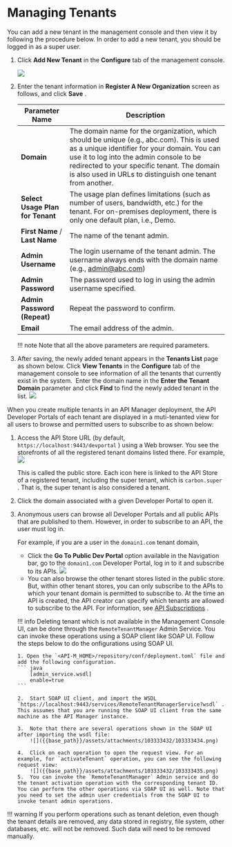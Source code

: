 # Managing Tenants

You can add a new tenant in the management console and then view it by following the procedure below. In order to add a new tenant, you should be logged in as a super user.

1.  Click **Add New Tenant** in the **Configure** tab of the management console.

    ![]({{base_path}}/assets/attachments/103333432/103333433.png)

2.  Enter the tenant information in **Register A New Organization** screen as follows, and click **Save** .

    | Parameter Name                   | Description                                                                                                                                                                                                                                                                                       |
    |----------------------------------|---------------------------------------------------------------------------------------------------------------------------------------------------------------------------------------------------------------------------------------------------------------------------------------------------|
    | **Domain**                       | The domain name for the organization, which should be unique (e.g., abc.com). This is used as a unique identifier for your domain. You can use it to log into the admin console to be redirected to your specific tenant. The domain is also used in URLs to distinguish one tenant from another. |
    | **Select Usage Plan for Tenant** | The usage plan defines limitations (such as number of users, bandwidth, etc.) for the tenant. For on-premises deployment, there is only one default plan, i.e., Demo.                                                                                                                             |
    | **First Name** / **Last Name**   | The name of the tenant admin.                                                                                                                                                                                                                                                                     |
    | **Admin Username**               | The login username of the tenant admin. The username always ends with the domain name (e.g., admin@abc.com)                                                                                                                                                                                       |
    | **Admin Password**               | The password used to log in using the admin username specified.                                                                                                                                                                                                                                   |
    | **Admin Password (Repeat)**      | Repeat the password to confirm.                                                                                                                                                                                                                                                                   |
    | **Email**                        | The email address of the admin.                                                                                                                                                                                                                                                                   |

    !!! note
        Note that all the above parameters are required parameters.


3.  After saving, the newly added tenant appears in the **Tenants List** page as shown below. Click **View Tenants** in the **Configure** tab of the management console to see information of all the tenants that currently exist in the system.  Enter the domain name in the **Enter the Tenant Domain** parameter and click **Find** to find the newly added tenant in the list.
    [![](../../../../assets/img/Administer/tenant-list.png)](../../../../assets/img/Administer/tenant-list.png)

When you create multiple tenants in an API Manager deployment, the API Developer Portals of each tenant are displayed in a muti-tenanted view for all users to browse and permitted users to subscribe to as shown below:

1.  Access the API Store URL (by default, `https://localhost:9443/devportal` ) using a Web browser. You see the storefronts of all the registered tenant domains listed there. For example,
    [![](../../../../assets/img/Administer/tenant-developer-portals.png)](../../../../assets/img/Administer/tenant-developer-portals.png)
    
     This is called the public store. Each icon here is linked to the API Store of a registered tenant, including the super tenant, which is `carbon.super` . That is, the super tenant is also considered a tenant.

2.  Click the domain associated with a given Developer Portal to open it.

3.  Anonymous users can browse all Developer Portals and all public APIs that are published to them. However, in order to subscribe to an API, the user must log in.

    For example, if you are a user in the `domain1.com` tenant domain,

    -   Click the **Go To Public Dev Portal** option available in the Navigation bar, go to the `domain1.com` Developer Portal, log in to it and subscribe to its APIs.
    [![](../../../../assets/img/Administer/tenant-naviagtion-bar.png)](../../../../assets/img/Administer/tenant-naviagtion-bar.png)
    -   You can also browse the other tenant stores listed in the public store. But, within other tenant stores, you can only subscribe to the APIs to which your tenant domain is permitted to subscribe to. At the time an API is created, the API creator can specify which tenants are allowed to subscribe to the API. For information, see [API Subscriptions](../../../Learn/ConsumeAPI/ManageSubscription/subscribe-to-an-api.md) .

    !!! info
        Deleting tenant which is not available in the Management Console UI, can be done through the `RemoteTenantManager` Admin Service. You can invoke these operations using a SOAP client like SOAP UI. Follow the steps below to do the onfigurations using SOAP UI.


        1. Open the `<API-M_HOME>/repository/conf/deployment.toml` file and add the following configuration.
        ``` java
            [admin_service.wsdl]
            enable=true
        ```
        
        2.  Start SOAP UI client, and import the WSDL `https://localhost:9443/services/RemoteTenantManagerService?wsdl` . This assumes that you are running the SOAP UI client from the same machine as the API Manager instance.

        3.  Note that there are several operations shown in the SOAP UI after importing the wsdl file:
            ![]({{base_path}}/assets/attachments/103333432/103333434.png)    
            
        4.  Click on each operation to open the request view. For an example, for `activateTenant` operation, you can see the following request view:
            ![]({{base_path}}/assets/attachments/103333432/103333435.png)
        5.  You can invoke the `RemoteTenantManager` Admin service and do the tenant activation operation with the corresponding tenant ID. You can perform the other operations via SOAP UI as well. Note that you need to set the admin user credentials from the SOAP UI to invoke tenant admin operations.

!!! warning
    If you perform operations such as tenant deletion, even though the tenant details are removed, any data stored in registry, file system, other databases, etc. will not be removed. Such data will need to be removed manually.


